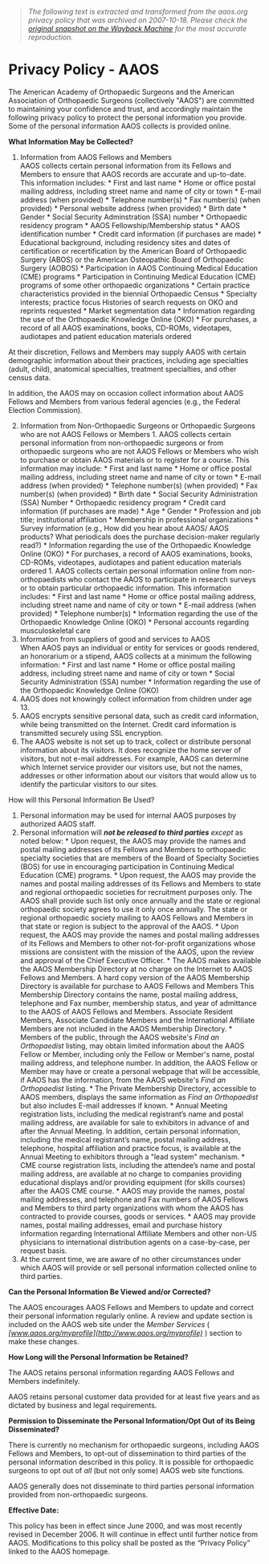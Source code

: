 > *The following text is extracted and transformed from the aaos.org privacy policy that was archived on 2007-10-18. Please check the [original snapshot on the Wayback Machine](https://web.archive.org/web/20071018035639id_/http%3A//www.aaos.org/about/webpolicies/privpol.asp) for the most accurate reproduction.*

# Privacy Policy - AAOS

The American Academy of Orthopaedic Surgeons and the American Association of Orthopaedic Surgeons (collectively "AAOS") are committed to maintaining your confidence and trust, and accordingly maintain the following privacy policy to protect the personal information you provide. Some of the personal information AAOS collects is provided online. 

**What Information May be Collected?**

  1. Information from AAOS Fellows and Members  
AAOS collects certain personal information from its Fellows and Members to ensure that AAOS records are accurate and up-to-date. This information includes:
    * First and last name
    * Home or office postal mailing address, including street name and name of city or town
    * E-mail address (when provided)
    * Telephone number(s)
    * Fax number(s) (when provided)
    * Personal website address (when provided)
    * Birth date
    * Gender
    * Social Security Adminstration (SSA) number
    * Orthopaedic residency program 
    * AAOS Fellowship/Membership status 
    * AAOS identification number
    * Credit card information (if purchases are made) 
    * Educational background, including residency sites and dates of certification or recertification by the American Board of Orthopaedic Surgery (ABOS) or the American Osteopathic Board of Orthopaedic Surgery (AOBOS) 
    * Participation in AAOS Continuing Medical Education (CME) programs
    * Participation in Continuing Medical Education (CME) programs of some other orthopaedic organizations
    * Certain practice characteristics provided in the biennial Orthopaedic Census 
    * Specialty interests; practice focus Histories of search requests on OKO and reprints requested
    * Market segmentation data
    * Information regarding the use of the Orthopaedic Knowledge Online (OKO)
    * For purchases, a record of all AAOS examinations, books, CD-ROMs, videotapes, audiotapes and patient education materials ordered

At their discretion, Fellows and Members may supply AAOS with certain demographic information about their practices, including age specialties (adult, child), anatomical specialties, treatment specialties, and other census data. 

In addition, the AAOS may on occasion collect information about AAOS Fellows and Members from various federal agencies (e.g., the Federal Election Commission). 

  2. Information from Non-Orthopaedic Surgeons or Orthopaedic Surgeons who are not AAOS Fellows or Members 
    1. AAOS collects certain personal information from non-orthopaedic surgeons or from orthopaedic surgeons who are not AAOS Fellows or Members who wish to purchase or obtain AAOS materials or to register for a course. This information may include:
    * First and last name
    * Home or office postal mailing address, including street name and name of city or town
    * E-mail address (when provided) 
    * Telephone number(s) (when provided)
    * Fax number(s) (when provided)
    * Birth date
    * Social Security Administration (SSA) Number
    * Orthopaedic residency program
    * Credit card information (if purchases are made)
    * Age
    * Gender
    * Profession and job title; institutional affiliation 
    * Membership in professional organizations 
    * Survey information (e.g., How did you hear about AAOS/ AAOS products? What periodicals does the purchase decision-maker regularly read?)
    * Information regarding the use of the Orthopaedic Knowledge Online (OKO)
    * For purchases, a record of AAOS examinations, books, CD-ROMs, videotapes, audiotapes and patient education materials ordered 
    1. AAOS collects certain personal information online from non-orthopaedists who contact the AAOS to participate in research surveys or to obtain particular orthopaedic information. This information includes:
    * First and last name
    * Home or office postal mailing address, including street name and name of city or town
    * E-mail address (when provided)
    * Telephone number(s)
    * Information regarding the use of the Orthopaedic Knowledge Online (OKO)
    * Personal accounts regarding musculoskeletal care
  3. Information from suppliers of good and services to AAOS  
When AAOS pays an individual or entity for services or goods rendered, an honorarium or a stipend, AAOS collects at a minimum the following information:
    * First and last name
    * Home or office postal mailing address, including street name and name of city or town
    * Social Security Administration (SSA) number 
    * Information regarding the use of the Orthopaedic Knowledge Online (OKO)
  4. AAOS does not knowingly collect information from children under age 13.
  5. AAOS encrypts sensitive personal data, such as credit card information, while being transmitted on the Internet. Credit card information is transmitted securely using SSL encryption.
  6. The AAOS website is not set up to track, collect or distribute personal information about its visitors. It does recognize the home server of visitors, but not e-mail addresses. For example, AAOS can determine which Internet service provider our visitors use, but not the names, addresses or other information about our visitors that would allow us to identify the particular visitors to our sites. 



How will this Personal Information Be Used? 

  1. Personal information may be used for internal AAOS purposes by authorized AAOS staff. 
  2. Personal information will **_not be released to third parties_** _except_ as noted below: 
    * Upon request, the AAOS may provide the names and postal mailing addresses of its Fellows and Members to orthopaedic specialty societies that are members of the Board of Specialty Societies (BOS) for use in encouraging participation in Continuing Medical Education (CME) programs. 
    * Upon request, the AAOS may provide the names and postal mailing addresses of its Fellows and Members to state and regional orthopaedic societies for recruitment purposes only. The AAOS shall provide such list only once annually and the state or regional orthopaedic society agrees to use it only once annually. The state or regional orthopaedic society mailing to AAOS Fellows and Members in that state or region is subject to the approval of the AAOS. 
    * Upon request, the AAOS may provide the names and postal mailing addresses of its Fellows and Members to other not-for-profit organizations whose missions are consistent with the mission of the AAOS, upon the review and approval of the Chief Executive Officer.
    * The AAOS makes available the AAOS Membership Directory at no charge on the Internet to AAOS Fellows and Members. A hard copy version of the AAOS Membership Directory is available for purchase to AAOS Fellows and Members This Membership Directory contains the name, postal mailing address, telephone and Fax number, membership status, and year of admittance to the AAOS of AAOS Fellows and Members. Associate Resident Members, Associate Candidate Members and the International Affiliate Members are not included in the AAOS Membership Directory. 
    * Members of the public, through the AAOS website's _Find an Orthopaedist_ listing, may obtain limited information about the AAOS Fellow or Member, including only the Fellow or Member's name, postal mailing address, and telephone number. In addition, the AAOS Fellow or Member may have or create a personal webpage that will be accessible, if AAOS has the information, from the AAOS website's _Find an Orthopaedist_ listing. 
    * The Private Membership Directory, accessible to AAOS members, displays the same information as _Find an Orthopaedist_ but also includes E-mail addresses if known.
    * Annual Meeting registration lists, including the medical registrant’s name and postal mailing address, are available for sale to exhibitors in advance of and after the Annual Meeting. In addition, certain personal information, including the medical registrant’s name, postal mailing address, telephone, hospital affiliation and practice focus, is available at the Annual Meeting to exhibitors through a "lead system" mechanism. 
    * CME course registration lists, including the attendee’s name and postal mailing address, are available at no charge to companies providing educational displays and/or providing equipment (for skills courses) after the AAOS CME course.
    * AAOS may provide the names, postal mailing addresses, and telephone and Fax numbers of AAOS Fellows and Members to third party organizations with whom the AAOS has contracted to provide courses, goods or services. 
    * AAOS may provide names, postal mailing addresses, email and purchase history information regarding International Affiliate Members and other non-US physicians to international distribution agents on a case-by-case, per request basis.
  3. At the current time, we are aware of no other circumstances under which AAOS will provide or sell personal information collected online to third parties. 



**Can the Personal Information Be Viewed and/or Corrected?**

The AAOS encourages AAOS Fellows and Members to update and correct their personal information regularly online. A review and update section is included on the AAOS web site under the _Member Services_ ( _[www.aaos.org/myprofile](http://www.aaos.org/myprofile)_ ) section to make these changes. 

**How Long will the Personal Information be Retained?**

The AAOS retains personal information regarding AAOS Fellows and Members indefinitely. 

AAOS retains personal customer data provided for at least five years and as dictated by business and legal requirements.

**Permission to Disseminate the Personal Information/Opt Out of its Being Disseminated?**

There is currently no mechanism for orthopaedic surgeons, including AAOS Fellows and Members, to opt-out of dissemination to third parties of the personal information described in this policy. It is possible for orthopaedic surgeons to opt out of _all_ (but not only some) AAOS web site functions. 

AAOS generally does not disseminate to third parties personal information provided from non-orthopaedic surgeons. 

**Effective Date:**

This policy has been in effect since June 2000, and was most recently revised in December 2006. It will continue in effect until further notice from AAOS. Modifications to this policy shall be posted as the “Privacy Policy” linked to the AAOS homepage. 
